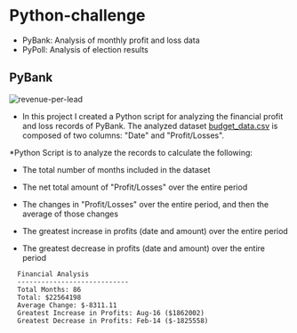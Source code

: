# Python-challenge

* PyBank: Analysis of monthly profit and loss data
* PyPoll: Analysis of election results

## PyBank


![revenue-per-lead](https://user-images.githubusercontent.com/117343047/212153647-cf28bfc3-5b6e-4692-9578-8e2f0e6f4120.png)

* In this project I created a Python script for analyzing the financial profit and loss records of PyBank. The analyzed dataset [budget_data.csv](PyBank/Resources/budget_data.csv) is composed of two columns: "Date" and "Profit/Losses".

*Python Script is to analyze the records to calculate the following:

* The total number of months included in the dataset

* The net total amount of "Profit/Losses" over the entire period

* The changes in "Profit/Losses" over the entire period, and then the average of those changes

* The greatest increase in profits (date and amount) over the entire period

* The greatest decrease in profits (date and amount) over the entire period

```text
  Financial Analysis
  ----------------------------
  Total Months: 86
  Total: $22564198
  Average Change: $-8311.11
  Greatest Increase in Profits: Aug-16 ($1862002)
  Greatest Decrease in Profits: Feb-14 ($-1825558)
  ```